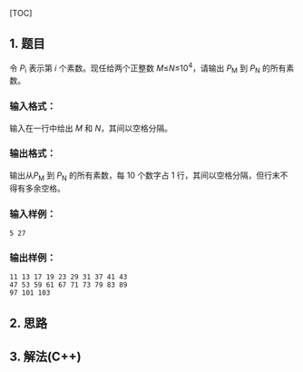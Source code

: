 [TOC]

## 1. 题目

令 *P*<sub>i</sub> 表示第 *i* 个素数。现任给两个正整数 *M*≤*N*≤10<sup>4</sup>，请输出 *P*<sub>M</sub> 到 *P*<sub>N</sub> 的所有素数。

### 输入格式：

输入在一行中给出 *M* 和 *N*，其间以空格分隔。

### 输出格式：

输出从*P*<sub>M</sub> 到 *P*<sub>N</sub> 的所有素数，每 10 个数字占 1 行，其间以空格分隔，但行末不得有多余空格。

### 输入样例：

```in
5 27
```

### 输出样例：

```out
11 13 17 19 23 29 31 37 41 43
47 53 59 61 67 71 73 79 83 89
97 101 103
```

## 2. 思路



## 3. 解法(C++)



